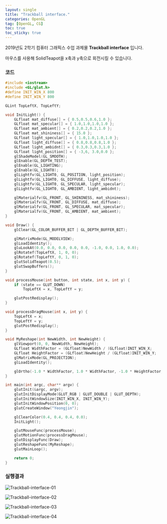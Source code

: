 ```yaml
---
layout: single
title: "Trackball interface."
categories: OpenGL
tag: [OpenGL, CG]
toc: true
toc_sticky: true
---
```


2019년도 2학기 컴퓨터 그래픽스 수업 과제물 **Trackball interface** 입니다.

마우스를 사용해 SolidTeapot을 x축과 y축으로 회전시킬 수 있습니다.

### 코드

```c++
#include <iostream>
#include <GL/glut.h>
#define INIT_WIN_X 800
#define INIT_WIN_Y 800

GLint TopLeftX, TopLeftY;

void InitLight() {
	GLfloat mat_diffuse[] = { 0.5,0.5,0.6,1.0 };
	GLfloat mat_specular[] = { 1.0,1.0,1.0,1.0 };
	GLfloat mat_ambient[] = { 0.2,0.2,0.2,1.0 };
	GLfloat mat_shininess[] = { 15.0 };
	GLfloat light_specular[] = { 1.0,1.0,1.0,1.0 };
	GLfloat light_diffuse[] = { 0.8,0.8,0.8,1.0 };
	GLfloat light_ambidnt[] = { 0.3,0.3,0.3,1.0 };
	GLfloat light_position[] = { -3,6, 3.0,0.0 };
	glShadeModel(GL_SMOOTH);
	glEnable(GL_DEPTH_TEST);
	glEnable(GL_LIGHTING);
	glEnable(GL_LIGHT0);
	glLightfv(GL_LIGHT0, GL_POSITION, light_position);
	glLightfv(GL_LIGHT0, GL_DIFFUSE, light_diffuse);
	glLightfv(GL_LIGHT0, GL_SPECULAR, light_specular);
	glLightfv(GL_LIGHT0, GL_AMBIENT, light_ambidnt);

	glMaterialfv(GL_FRONT, GL_SHININESS, mat_shininess);
	glMaterialfv(GL_FRONT, GL_DIFFUSE, mat_diffuse);
	glMaterialfv(GL_FRONT, GL_SPECULAR, mat_specular);
	glMaterialfv(GL_FRONT, GL_AMBIENT, mat_ambient);
}

void Draw() {
	glClear(GL_COLOR_BUFFER_BIT | GL_DEPTH_BUFFER_BIT);

	glMatrixMode(GL_MODELVIEW);
	glLoadIdentity();
	gluLookAt(0.0, 0.0, 0.0, 0.0, 0.0, -1.0, 0.0, 1.0, 0.0);
	glRotatef(TopLeftX, 1, 0, 0);
	glRotatef(TopLeftY, 0, 1, 0);
	glutSolidTeapot(0.5);
	glutSwapBuffers();
}

void processMouse(int button, int state, int x, int y) {
	if (state == GLUT_DOWN)
		TopLeftX = x, TopLeftY = y;

	glutPostRedisplay();
}

void processDragMouse(int x, int y) {	
	TopLeftX = x;
	TopLeftY = y;	
	glutPostRedisplay();
}

void MyReshape(int NewWidth, int NewHeight) {
	glViewport(0, 0, NewWidth, NewHeight);
	GLfloat WidthFactor = (GLfloat)NewWidth / (GLfloat)INIT_WIN_X;
	GLfloat HeightFactor = (GLfloat)NewHeight / (GLfloat)INIT_WIN_Y;
	glMatrixMode(GL_PROJECTION);
	glLoadIdentity();

	glOrtho(-1.0 * WidthFactor, 1.0 * WidthFactor, -1.0 * HeightFactor, 1.0 * HeightFactor, -1.0, 1.0);
}

int main(int argc, char** argv) {
	glutInit(&argc, argv);
	glutInitDisplayMode(GLUT_RGB | GLUT_DOUBLE | GLUT_DEPTH);
	glutInitWindowSize(INIT_WIN_X, INIT_WIN_Y);
	glutInitWindowPosition(0, 0);
	glutCreateWindow("Yeongjin");

	glClearColor(0.4, 0.4, 0.4, 0.0);
	InitLight();

	glutMouseFunc(processMouse);
	glutMotionFunc(processDragMouse);
	glutDisplayFunc(Draw);
	glutReshapeFunc(MyReshape);
	glutMainLoop();

	return 0;
}
```

### 실행결과

![Trackball-interface-01](../../images/2022-03-05-Trackball-interface/Trackball-interface-01.png)

![Trackball-interface-02](../../images/2022-03-05-Trackball-interface/Trackball-interface-02.png)

![Trackball-interface-03](../../images/2022-03-05-Trackball-interface/Trackball-interface-03.png)

![Trackball-interface-04](../../images/2022-03-05-Trackball-interface/Trackball-interface-04.png)
